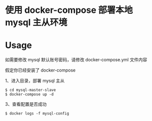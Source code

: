 # 使用 docker-compose 部署本地 mysql 主从环境

# Usage

如需要修改 mysql 默认账号密码，请修改 docker-compose.yml 文件内容

假定你已经安装了 docker-compose

1、进入目录，部署 mysql 主从

```shell
$ cd mysql-master-slave
$ docker-compose up -d
```

3、查看配置是否成功

```shell
$ docker logs -f mysql-config
```

